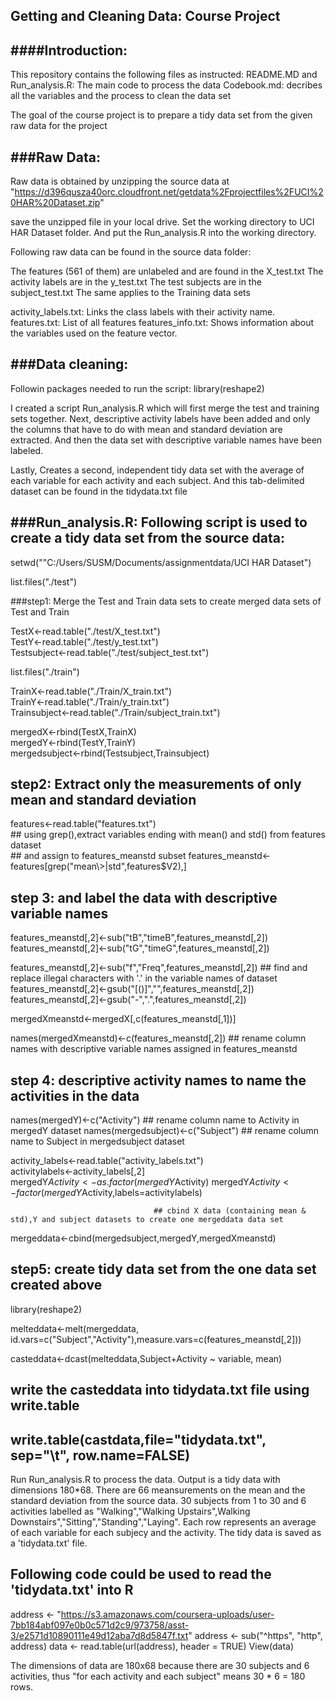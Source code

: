 Getting and Cleaning Data: Course Project
-----------------------------------------

####Introduction:
------------
This repository contains the following files as instructed:
README.MD and Run_analysis.R: The main code to process the data 
Codebook.md: decribes all the variables and the process to clean the data set

The goal of the course project is to prepare a tidy data set from the given raw data for the project

###Raw Data:
---------
Raw data is obtained by unzipping the source data at "https://d396qusza40orc.cloudfront.net/getdata%2Fprojectfiles%2FUCI%20HAR%20Dataset.zip" 

save the unzipped file in your local drive. Set the working directory to UCI HAR Dataset folder. And put the Run_analysis.R into the working directory.

Following raw data can be found in the source data folder:

The features (561 of them) are unlabeled and are found in the X_test.txt 
The activity labels are in the y_test.txt 
The test subjects are in the subject_test.txt 
The same applies to the Training data sets

activity_labels.txt: Links the class labels with their activity name.
features.txt: List of all features
features_info.txt: Shows information about the variables used on the feature vector.

###Data cleaning:
--------------
Followin packages needed to run the script:
library(reshape2)

I created a script Run_analysis.R which will first merge the test and training sets together.
Next, descriptive activity labels have been added and only the columns that have to do with mean and standard deviation are extracted.
And then the data set with descriptive variable names have been labeled.

Lastly, Creates a second, independent tidy data set with the average of each variable for each activity and each subject. 
And this tab-delimited dataset can be found in the tidydata.txt file

###Run_analysis.R: Following script is used to create a tidy data set from the source data:
--------------

setwd(""C:/Users/SUSM/Documents/assignmentdata/UCI HAR Dataset")

list.files("./test")						

###step1: Merge the Test and Train data sets to create merged data sets of Test and Train

TestX<-read.table("./test/X_test.txt") 			
TestY<-read.table("./test/y_test.txt") 			
Testsubject<-read.table("./test/subject_test.txt")	

list.files("./train")						

TrainX<-read.table("./Train/X_train.txt")			
TrainY<-read.table("./Train/y_train.txt")			
Trainsubject<-read.table("./Train/subject_train.txt")	

mergedX<-rbind(TestX,TrainX)					
mergedY<-rbind(TestY,TrainY)					
mergedsubject<-rbind(Testsubject,Trainsubject)		

## step2: Extract only the measurements of only mean and standard deviation 


features<-read.table("features.txt")			
									## using grep(),extract variables ending with mean() and std() from features dataset  
									## and assign to features_meanstd subset
features_meanstd<-features[grep("mean\\>|std",features$V2),]


## step 3: and label the data with descriptive variable names									
features_meanstd[,2]<-sub("tB","timeB",features_meanstd[,2])
features_meanstd[,2]<-sub("tG","timeG",features_meanstd[,2])
									
features_meanstd[,2]<-sub("f","Freq",features_meanstd[,2])
									## find and replace illegal characters with '.' in the variable names of dataset
features_meanstd[,2]<-gsub("[()]","",features_meanstd[,2])
features_meanstd[,2]<-gsub("-",".",features_meanstd[,2])

									
mergedXmeanstd<-mergedX[,c(features_meanstd[,1])]
									
names(mergedXmeanstd)<-c(features_meanstd[,2])		## rename column names with descriptive variable names assigned in features_meanstd

## step 4: descriptive activity names to name the activities in the data

names(mergedY)<-c("Activity")					## rename column name to Activity in mergedY dataset
names(mergedsubject)<-c("Subject")				## rename column name to Subject in mergedsubject dataset

activity_labels<-read.table("activity_labels.txt")	
activitylabels<-activity_labels[,2]				
mergedY$Activity<-as.factor(mergedY$Activity)
mergedY$Activity<-factor(mergedY$Activity,labels=activitylabels)

									## cbind X data (containing mean & std),Y and subject datasets to create one mergeddata data set
mergeddata<-cbind(mergedsubject,mergedY,mergedXmeanstd)

## step5: create tidy data set from the one data set created above

library(reshape2)							
									

melteddata<-melt(mergeddata, id.vars=c("Subject","Activity"),measure.vars=c(features_meanstd[,2]))
									
casteddata<-dcast(melteddata,Subject+Activity ~ variable, mean)

## write the casteddata into tidydata.txt file using write.table

write.table(castdata,file="tidydata.txt", sep="\t", row.name=FALSE)
------------------------------------------------------------------------------------------------------------------------------------------------------

Run Run_analysis.R to process the data. 
Output is a tidy data with dimensions 180*68. There are 66 meansurements on the mean and the standard deviation from the source data.
30 subjects from 1 to 30 and 6 activities labelled as "Walking","Walking Upstairs",Walking Downstairs","Sitting","Standing","Laying".
Each row represents an average of each variable for each subjecy and the activity.
The tidy data is saved as a 'tidydata.txt' file. 

Following code could be used to read the 'tidydata.txt' into R
--------------------------------------------------------------
address <- "https://s3.amazonaws.com/coursera-uploads/user-7bb184abf097e0b0c571d2c9/973758/asst-3/e2571d10890111e49d12aba7d8d5847f.txt"
address <- sub("^https", "http", address)
data <- read.table(url(address), header = TRUE)
View(data)

The dimensions of data are 180x68 because there are 30 subjects and 6 activities, thus "for each activity and each subject" means 30 * 6 = 180 rows.



